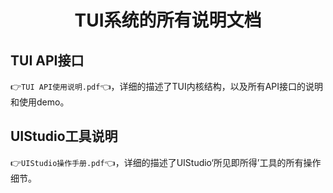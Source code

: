 <h1 align="center"> TUI系统的所有说明文档 </h1>


## TUI API接口
👉`TUI API使用说明.pdf`👈，详细的描述了TUI内核结构，以及所有API接口的说明和使用demo。

## UIStudio工具说明
👉`UIStudio操作手册.pdf`👈，详细的描述了UIStudio‘所见即所得’工具的所有操作细节。
